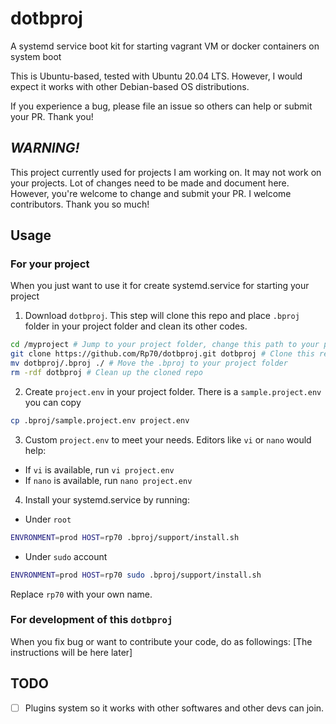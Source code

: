 # dotbproj
A systemd service boot kit for starting vagrant VM or docker containers on system boot

This is Ubuntu-based, tested with Ubuntu 20.04 LTS. However, I would expect it works with other Debian-based OS distributions.

If you experience a bug, please file an issue so others can help or submit your PR. Thank you!

## *WARNING!*
This project currently used for projects I am working on. It may not work on your projects. Lot of changes need to be made and document here. However, you're welcome to change and submit your PR. I welcome contributors. Thank you so much!

## Usage
### For your project
When you just want to use it for create systemd.service for starting your project
1. Download `dotbproj`. This step will clone this repo and place `.bproj` folder in your project folder and clean its other codes.
```bash
cd /myproject # Jump to your project folder, change this path to your project path
git clone https://github.com/Rp70/dotbproj.git dotbproj # Clone this repo
mv dotbproj/.bproj ./ # Move the .bproj to your project folder
rm -rdf dotbproj # Clean up the cloned repo
```
2. Create `project.env` in your project folder. There is a `sample.project.env` you can copy
```bash
cp .bproj/sample.project.env project.env
```
3. Custom `project.env` to meet your needs. Editors like `vi` or `nano` would help:
* If `vi` is available, run `vi project.env`
* If `nano` is available, run `nano project.env`
4. Install your systemd.service by running:
* Under `root`
```bash
ENVRONMENT=prod HOST=rp70 .bproj/support/install.sh
```
* Under `sudo` account
```bash
ENVRONMENT=prod HOST=rp70 sudo .bproj/support/install.sh
```
Replace `rp70` with your own name.

### For development of this `dotbproj`
When you fix bug or want to contribute your code, do as followings:
[The instructions will be here later]


## TODO
- [ ] Plugins system so it works with other softwares and other devs can join.


